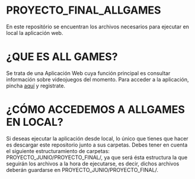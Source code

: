 # PROYECTO_FINAL_ALLGAMES

En este repositório se encuentran los archivos necesarios para ejecutar en local la aplicación web.

# ¿QUE ES ALL GAMES?

Se trata de una Aplicación Web cuya función principal es consultar información sobre videojuegos del momento.
Para acceder a la aplicación, pincha [aquí](http://allgame.epizy.com) y registrate.

# ¿CÓMO ACCEDEMOS A ALLGAMES EN LOCAL?

Si deseas ejecutar la aplicación desde local, lo único que tienes que hacer es descargar este repositorio junto a sus carpetas.
Debes tener en cuenta el siguiente estructuramiento de carpetas: PROYECTO_JUNIO/PROYECTO_FINAL/, ya que será ésta estructura la que seguirán los archivos a la hora de ejecutarse, es decir, dichos archivos deberán guardarse en PROYECTO_JUNIO/PROYECTO_FINAL/.


